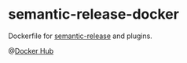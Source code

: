 # semantic-release-docker
Dockerfile for [semantic-release](https://github.com/semantic-release/semantic-release) and plugins.

@[Docker Hub](https://hub.docker.com/repository/docker/s5zy/semantic-release-docker)
